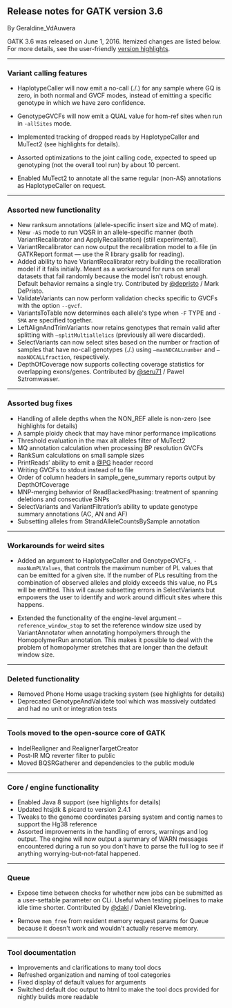 ## Release notes for GATK version 3.6

By Geraldine_VdAuwera

<p>GATK 3.6 was released on June 1, 2016. Itemized changes are listed below. For more details, see the user-friendly <a rel="nofollow" href="https://www.broadinstitute.org/gatk/blog?id=7712">version highlights</a>.</p>

<hr></hr><h3>Variant calling features</h3>

<ul><li><p>HaplotypeCaller will now emit a no-call (./.) for any sample where GQ is zero, in both normal and GVCF modes, instead of emitting a specific genotype in which we have zero confidence.</p></li>
<li><p>GenotypeGVCFs will now emit a QUAL value for hom-ref sites when run in <code class="code codeInline" spellcheck="false">-allSites</code> mode.</p></li>
<li><p>Implemented tracking of dropped reads by HaplotypeCaller and MuTect2 (see highlights for details).</p></li>
<li><p>Assorted optimizations to the joint calling code, expected to speed up genotyping (not the overall tool run) by about 10 percent.</p></li>
<li><p>Enabled MuTect2 to annotate all the same regular (non-AS) annotations as HaplotypeCaller on request.</p></li>
</ul><hr></hr><h3>Assorted new functionality</h3>

<ul><li>New ranksum annotations (allele-specific insert size and MQ of mate).</li>
<li>New <code class="code codeInline" spellcheck="false">-AS</code> mode to run VQSR in an allele-specific manner (both VariantRecalibrator and ApplyRecalibration) (still experimental).</li>
<li>VariantRecalibrator can now output the recalibration model to a file (in GATKReport format — use the R library gsalib for reading).</li>
<li>Added ability to have VariantRecalibrator retry building the recalibration model if it fails initially. Meant as a workaround for runs on small datasets that fail randomly because the model isn't robust enough. Default behavior remains a single try. Contributed by <a href="https://gatkforums.broadinstitute.org/gatk/profile/depristo" rel="nofollow">@depristo</a> / Mark DePristo.</li>
<li>ValidateVariants can now perform validation checks specific to GVCFs with the option <code class="code codeInline" spellcheck="false">--gvcf</code>.</li>
<li>VariantsToTable now determines each allele's type when <code class="code codeInline" spellcheck="false">-F</code> TYPE and <code class="code codeInline" spellcheck="false">-SMA</code> are specified together.</li>
<li>LeftAlignAndTrimVariants now retains genotypes that remain valid after splitting with <code class="code codeInline" spellcheck="false">—splitMultiallelics</code> (previously all were discarded).</li>
<li>SelectVariants can now select sites based on the number or fraction of samples that have no-call genotypes (./.) using <code class="code codeInline" spellcheck="false">—maxNOCALLnumber</code> and <code class="code codeInline" spellcheck="false">—maxNOCALLfraction</code>, respectively.</li>
<li>DepthOfCoverage now supports collecting coverage statistics for overlapping exons/genes. Contributed by <a href="https://gatkforums.broadinstitute.org/gatk/profile/seru71" rel="nofollow">@seru71</a> / Pawel Sztromwasser.</li>
</ul><hr></hr><h3>Assorted bug fixes</h3>

<ul><li>Handling of allele depths when the NON_REF allele is non-zero (see highlights for details)</li>
<li>A sample ploidy check that may have minor performance implications</li>
<li>Threshold evaluation in the max alt alleles filter of MuTect2</li>
<li>MQ annotation calculation when processing BP resolution GVCFs</li>
<li>RankSum calculations on small sample sizes</li>
<li>PrintReads’ ability to emit a <a href="https://gatkforums.broadinstitute.org/gatk/profile/PG" rel="nofollow">@PG</a> header record</li>
<li>Writing GVCFs to stdout instead of to file</li>
<li>Order of column headers in sample_gene_summary reports output by DepthOfCoverage</li>
<li>MNP-merging behavior of ReadBackedPhasing: treatment of spanning deletions and consecutive SNPs</li>
<li>SelectVariants and VariantFiltration’s ability to update genotype summary annotations (AC, AN and AF)</li>
<li>Subsetting alleles from StrandAlleleCountsBySample annotation</li>
</ul><hr></hr><h3>Workarounds for weird sites</h3>

<ul><li><p>Added an argument to HaplotypeCaller and GenotypeGVCFs, <code class="code codeInline" spellcheck="false">-maxNumPLValues</code>, that controls the maximum number of PL values that can be emitted for a given site. If the number of PLs resulting from the combination of observed alleles and ploidy exceeds this value, no PLs will be emitted. This will cause subsetting errors in SelectVariants but empowers the user to identify and work around difficult sites where this happens.</p></li>
<li><p>Extended the functionality of the engine-level argument <code class="code codeInline" spellcheck="false">—reference_window_stop</code> to set the reference window size used by VariantAnnotator when annotating hompolymers through the HomopolymerRun annotation. This makes it possible to deal with the problem of homopolymer stretches that are longer than the default window size.</p></li>
</ul><hr></hr><h3>Deleted functionality</h3>

<ul><li>Removed Phone Home usage tracking system (see highlights for details)</li>
<li>Deprecated GenotypeAndValidate tool which was massively outdated and had no unit or integration tests</li>
</ul><hr></hr><h3>Tools moved to the open-source core of GATK</h3>

<ul><li>IndelRealigner and RealignerTargetCreator</li>
<li>Post-IR MQ reverter filter to public</li>
<li>Moved BQSRGatherer and dependencies to the public module</li>
</ul><hr></hr><h3>Core / engine functionality</h3>

<ul><li>Enabled Java 8 support (see highlights for details)</li>
<li>Updated htsjdk &amp; picard to version 2.4.1</li>
<li>Tweaks to the genome coordinates parsing system and contig names to support the Hg38 reference</li>
<li>Assorted improvements in the handling of errors, warnings and log output. The engine will now output a summary of WARN messages encountered during a run so you don’t have to parse the full log to see if anything worrying-but-not-fatal happened.</li>
</ul><hr></hr><h3>Queue</h3>

<ul><li><p>Expose time between checks for whether new jobs can be submitted as a user-settable parameter on CLi. Useful when testing pipelines to make idle time shorter. Contributed by <a href="https://gatkforums.broadinstitute.org/gatk/profile/dakl" rel="nofollow">@dakl</a> / Daniel Klevebring.</p></li>
<li><p>Remove <code class="code codeInline" spellcheck="false">mem_free</code> from resident memory request params for Queue because it doesn't work and wouldn't actually reserve memory.</p></li>
</ul><hr></hr><h3>Tool documentation</h3>

<ul><li>Improvements and clarifications to many tool docs</li>
<li>Refreshed organization and naming of tool categories</li>
<li>Fixed display of default values for arguments</li>
<li>Switched default doc output to html to make the tool docs provided for nightly builds more readable</li>
</ul>
